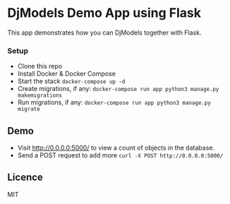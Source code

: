 # DjModels Demo App using Flask

This app demonstrates how you can DjModels together with Flask.


### Setup

- Clone this repo
- Install Docker & Docker Compose
- Start the stack `docker-compose up -d`
- Create migrations, if any: `docker-compose run app python3 manage.py makemigrations`
- Run migrations, if any: `docker-compose run app python3 manage.py migrate`

## Demo
- Visit http://0.0.0.0:5000/ to view a count of objects in the database.
- Send a POST request to add more `curl -X POST http://0.0.0.0:5000/`
 
 
## Licence

MIT